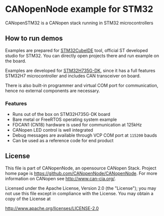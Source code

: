 # CANopenNode example for STM32

CANopenSTM32 is a CANopen stack running in STM32 microcontrollers

## How to run demos

Examples are prepared for [STM32CubeIDE](https://www.st.com/en/development-tools/stm32cubeide.html) tool,
official ST developed studio for STM32.
You can directly open projects there and run example on the board.

Examples are developed for [STM32H735G-DK](https://www.st.com/en/evaluation-tools/stm32h735g-dk.html),
since it has a full features STM32H7 microcontroller and includes CAN transceiver on board.

There is also built-in programmer and virtual COM port for communication, hence no external components are necessary.

### Features

* Runs out of the box on STM32H735G-DK board
* Bare metal or FreeRTOS operating system example
* FDCAN1 (CN18) hardware is used for communication at 125kHz
* CANopen LED control is well integrated
* Debug messages are available through VCP COM port at `115200` bauds
* Can be used as a reference code for end product

## License

This file is part of CANopenNode, an opensource CANopen Stack. Project home page is https://github.com/CANopenNode/CANopenNode. For more information on CANopen see http://www.can-cia.org/.

Licensed under the Apache License, Version 2.0 (the "License"); you may not use this file except in compliance with the License. You may obtain a copy of the License at

http://www.apache.org/licenses/LICENSE-2.0
